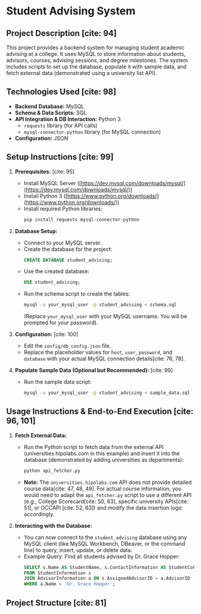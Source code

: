 # Student Advising System

## Project Description [cite: 94]

This project provides a backend system for managing student academic advising at a college. It uses MySQL to store information about students, advisors, courses, advising sessions, and degree milestones. The system includes scripts to set up the database, populate it with sample data, and fetch external data (demonstrated using a university list API).

## Technologies Used [cite: 98]

* **Backend Database:** MySQL
* **Schema & Data Scripts:** SQL
* **API Integration & DB Interaction:** Python 3
    * `requests` library (for API calls)
    * `mysql-connector-python` library (for MySQL connection)
* **Configuration:** JSON

## Setup Instructions [cite: 99]

1.  **Prerequisites:** [cite: 95]
    * Install MySQL Server ([https://dev.mysql.com/downloads/mysql/](https://dev.mysql.com/downloads/mysql/))
    * Install Python 3 ([https://www.python.org/downloads/](https://www.python.org/downloads/))
    * Install required Python libraries:
        ```bash
        pip install requests mysql-connector-python
        ```

2.  **Database Setup:**
    * Connect to your MySQL server.
    * Create the database for the project:
        ```sql
        CREATE DATABASE student_advising;
        ```
    * Use the created database:
        ```sql
        USE student_advising;
        ```
    * Run the schema script to create the tables:
        ```bash
        mysql -u your_mysql_user -p student_advising < schema.sql
        ```
        (Replace `your_mysql_user` with your MySQL username. You will be prompted for your password).

3.  **Configuration:** [cite: 100]
    * Edit the `config/db_config.json` file.
    * Replace the placeholder values for `host`, `user`, `password`, and `database` with your actual MySQL connection details[cite: 76, 78].

4.  **Populate Sample Data (Optional but Recommended):** [cite: 99]
    * Run the sample data script:
        ```bash
        mysql -u your_mysql_user -p student_advising < sample_data.sql
        ```

## Usage Instructions & End-to-End Execution [cite: 96, 101]

1.  **Fetch External Data:**
    * Run the Python script to fetch data from the external API (universities.hipolabs.com in this example) and insert it into the database (demonstrated by adding universities as departments):
        ```bash
        python api_fetcher.py
        ```
    * **Note:** The `universities.hipolabs.com` API does not provide detailed course data[cite: 47, 48, 49]. For actual course information, you would need to adapt the `api_fetcher.py` script to use a different API (e.g., College Scorecard[cite: 50, 63], specific university APIs[cite: 51], or OCCAPI [cite: 52, 63]) and modify the data insertion logic accordingly.

2.  **Interacting with the Database:**
    * You can now connect to the `student_advising` database using any MySQL client (like MySQL Workbench, DBeaver, or the command line) to query, insert, update, or delete data.
    * Example Query: Find all students advised by Dr. Grace Hopper:
        ```sql
        SELECT s.Name AS StudentName, s.ContactInformation AS StudentContact
        FROM StudentInformation s
        JOIN AdvisorInformation a ON s.AssignedAdvisorID = a.AdvisorID
        WHERE a.Name = 'Dr. Grace Hopper';
        ```

## Project Structure [cite: 81]